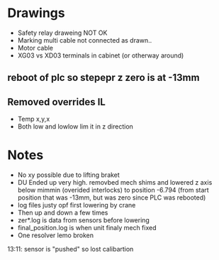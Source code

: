 
# Drawings
* Safety relay draweing NOT OK
* Marking multi cable not connected as drawn..
* Motor cable
* XG03 vs XD03 terminals in cabinet (or otherway around)



## reboot of plc so stepepr z zero is at -13mm

## Removed overrides IL

* Temp x,y,x
* Both low and lowlow lim it in z direction


# Notes
* No xy possible due to lifting braket
* DU Ended up very high. removbed mech shims and lowered z axis below mimmin (overided interlocks) to position -6.794 (from start position that was -13mm, but was zero since PLC was rebooted)
* log files justy opf first lowering by crane
* Then up and down a few times
* zer*.log is data from sensors before lowering
* final_position.log is when unit finaly mech fixed
* One resolver lemo broken


13:11: sensor is "pushed" so lost calibartion
